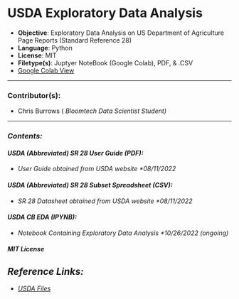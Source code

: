 # USDA Exploratory Data Analysis
- <b>Objective</b>: Exploratory Data Analysis on US Department of Agriculture Page Reports (Standard Reference 28)
- <b>Language</b>: Python
- <b>License</b>: MIT
- <b>Filetype(s)</b>: Juptyer NoteBook (Google Colab), PDF, & .CSV
- <a href='https://colab.research.google.com/drive/1eiptwkcoIOb99L7b3hqOePzDekY3as2b?usp=sharing'> Google Colab View </a>
---
### Contributor(s):
- Chris Burrows (<i> Bloomtech Data Scientist Student)
---
### Contents:
#### USDA (Abbreviated) SR 28 User Guide (PDF):
  - User Guide obtained from USDA website *08/11/2022
#### USDA (Abbreviated) SR 28 Subset Spreadsheet (CSV):
  - SR 28 Datasheet obtained from USDA website *08/11/2022
#### USDA CB EDA (IPYNB):
  - Notebook Containing Exploratory Data Analysis *10/26/2022 (ongoing)
#### MIT License

## Reference Links:
- <a href='https://data.nal.usda.gov/dataset/composition-foods-raw-processed-prepared-usda-national-nutrient-database-standard-reference-release-28-0'>USDA Files</a>


